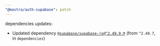 ```yaml
---
"@mastra/auth-supabase": patch
---
```

dependencies updates:
  - Updated dependency [`@supabase/supabase-js@^2.49.9` ↗︎](https://www.npmjs.com/package/@supabase/supabase-js/v/2.49.9) (from `^2.49.7`, in `dependencies`)
